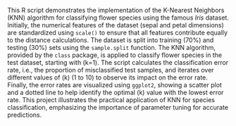 This R script demonstrates the implementation of the K-Nearest Neighbors (KNN) algorithm for classifying flower species using the famous *Iris* dataset. Initially, the numerical features of the dataset (sepal and petal dimensions) are standardized using `scale()` to ensure that all features contribute equally to the distance calculations. The dataset is split into training (70%) and testing (30%) sets using the `sample.split` function. The KNN algorithm, provided by the `class` package, is applied to classify flower species in the test dataset, starting with \(k=1\). The script calculates the classification error rate, i.e., the proportion of misclassified test samples, and iterates over different values of \(k\) (1 to 10) to observe its impact on the error rate. Finally, the error rates are visualized using `ggplot2`, showing a scatter plot and a dotted line to help identify the optimal \(k\) value with the lowest error rate. This project illustrates the practical application of KNN for species classification, emphasizing the importance of parameter tuning for accurate predictions.
